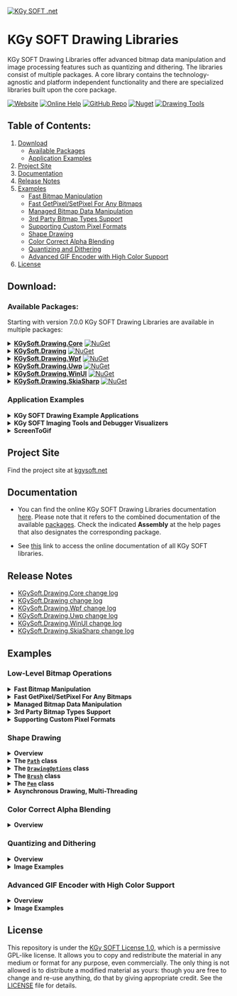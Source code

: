 [![KGy SOFT .net](https://user-images.githubusercontent.com/27336165/124292367-c93f3d00-db55-11eb-8003-6d943ee7d7fa.png)](https://kgysoft.net)

# KGy SOFT Drawing Libraries

KGy SOFT Drawing Libraries offer advanced bitmap data manipulation and image processing features such as quantizing and dithering. The libraries consist of multiple packages. A core library contains the technology-agnostic and platform independent functionality and there are specialized libraries built upon the core package.

[![Website](https://img.shields.io/website/https/kgysoft.net/corelibraries.svg)](https://kgysoft.net/drawing)
[![Online Help](https://img.shields.io/website/https/docs.kgysoft.net/drawing.svg?label=online%20help&up_message=available)](https://docs.kgysoft.net/drawing)
[![GitHub Repo](https://img.shields.io/github/repo-size/koszeggy/KGySoft.Drawing.svg?label=github)](https://github.com/koszeggy/KGySoft.Drawing)
[![Nuget](https://img.shields.io/nuget/vpre/KGySoft.Drawing.Core.svg)](https://www.nuget.org/packages/KGySoft.Drawing.Core)
[![Drawing Tools](https://img.shields.io/github/repo-size/koszeggy/KGySoft.Drawing.Tools.svg?label=Drawing%20Tools)](https://github.com/koszeggy/KGySoft.Drawing.Tools)

## Table of Contents:
1. [Download](#download)
   - [Available Packages](#available-packages)
   - [Application Examples](#application-examples)
2. [Project Site](#project-site)
3. [Documentation](#documentation)
4. [Release Notes](#release-notes)
5. [Examples](#examples)
   - [Fast Bitmap Manipulation](#fast-bitmap-manipulation)
   - [Fast GetPixel/SetPixel For Any Bitmaps](#fast-getpixelsetpixel-for-any-bitmaps)
   - [Managed Bitmap Data Manipulation](#managed-bitmap-data-manipulation)
   - [3rd Party Bitmap Types Support](#3rd-party-bitmap-types-support)
   - [Supporting Custom Pixel Formats](#supporting-custom-pixel-formats)
   - [Shape Drawing](#shape-drawing)
   - [Color Correct Alpha Blending](#color-correct-alpha-blending)
   - [Quantizing and Dithering](#quantizing-and-dithering)
   - [Advanced GIF Encoder with High Color Support](#advanced-gif-encoder-with-high-color-support)
6. [License](#license)

## Download:

### Available Packages:

Starting with version 7.0.0 KGy SOFT Drawing Libraries are available in multiple packages:

<details>
<summary><strong><a href="https://www.nuget.org/packages/KGySoft.Drawing.Core">KGySoft.Drawing.Core</a></strong> <a href="https://www.nuget.org/packages/KGySoft.Drawing.Core"><img alt="NuGet" src="https://img.shields.io/nuget/vpre/KGySoft.Drawing.Core.svg"/></a></summary><p/>

This package contains the platform-independent core functionality that mainly resides in the [KGySoft.Drawing.Imaging](https://docs.kgysoft.net/drawing/html/N_KGySoft_Drawing_Imaging.htm) namespace.

Main highlights:
- Creating [managed bitmap data](http://docs.kgysoft.net/drawing/html/T_KGySoft_Drawing_Imaging_BitmapDataFactory.htm) of any pixel format.
- Creating bitmap data for any preallocated buffer using any pixel format. This allows accessing the pixels of bitmaps of any technology if the bitmap data is exposed as a pointer or array.
- [Shape drawing](https://docs.kgysoft.net/drawing/html/N_KGySoft_Drawing_Shapes.htm) with feature-rich [brushes](https://docs.kgysoft.net/drawing/html/T_KGySoft_Drawing_Shapes_Brush.htm), [pens](https://docs.kgysoft.net/drawing/html/T_KGySoft_Drawing_Shapes_Pen.htm) and other [drawing options](https://docs.kgysoft.net/drawing/html/T_KGySoft_Drawing_Shapes_DrawingOptions.htm).
- Quantizing using [predefined](https://docs.kgysoft.net/drawing/html/T_KGySoft_Drawing_Imaging_PredefinedColorsQuantizer.htm) or [optimized](https://docs.kgysoft.net/drawing/html/T_KGySoft_Drawing_Imaging_OptimizedPaletteQuantizer.htm) colors
- Dithering using [ordered](https://docs.kgysoft.net/drawing/html/T_KGySoft_Drawing_Imaging_OrderedDitherer.htm), [error diffusion](https://docs.kgysoft.net/drawing/html/T_KGySoft_Drawing_Imaging_ErrorDiffusionDitherer.htm), [random noise](https://docs.kgysoft.net/drawing/html/T_KGySoft_Drawing_Imaging_RandomNoiseDitherer.htm) or [interleaved gradient noise](https://docs.kgysoft.net/drawing/html/T_KGySoft_Drawing_Imaging_InterleavedGradientNoiseDitherer.htm) dithering techniques
- Creating [GIF animations](https://docs.kgysoft.net/drawing/html/T_KGySoft_Drawing_Imaging_GifEncoder.htm) even in high color

The package can be downloaded directly from [NuGet](https://www.nuget.org/packages/KGySoft.Drawing.Core) or by using the Package Manager Console:

    PM> Install-Package KGySoft.Drawing.Core
</details>

<details>
<summary><strong><a href="https://www.nuget.org/packages/KGySoft.Drawing">KGySoft.Drawing</a></strong> <a href="https://www.nuget.org/packages/KGySoft.Drawing"><img alt="NuGet" src="https://img.shields.io/nuget/vpre/KGySoft.Drawing.svg"/></a></summary><p/>

This package provides special support for `System.Drawing` types such as `Bitmap`, `Metafile`, `Image`, `Icon`, `Graphics`. In .NET 7 and above this package can be used on Windows only. When targeting earlier versions, Unix/Linux based systems are also supported (if the libgdiplus library is installed).

Main highlights:
- Fast [direct native Bitmap data access](https://docs.kgysoft.net/drawing/html/M_KGySoft_Drawing_BitmapExtensions_GetReadWriteBitmapData.htm) for every PixelFormat
- [Quantizing](https://docs.kgysoft.net/drawing/html/M_KGySoft_Drawing_BitmapExtensions_Quantize.htm) and [dithering](https://docs.kgysoft.net/drawing/html/M_KGySoft_Drawing_BitmapExtensions_Dither.htm)
- Creating [GIF animations](https://docs.kgysoft.net/drawing/html/Overload_KGySoft_Drawing_ImageExtensions_SaveAsAnimatedGif.htm) even in high color
- Several [built-in icons](https://docs.kgysoft.net/drawing/html/T_KGySoft_Drawing_Icons.htm) as well as simple access to Windows associated and stock icons.
- Extracting bitmaps from multi-frame bitmaps and icons.
- Creating combined icons and multi-resolution bitmaps.
- Saving metafiles in EMF/WMF formats.
- Advanced support for saving images as Icon, BMP, JPEG, PNG, GIF and TIFF formats.
- [Converting between various pixel formats](https://docs.kgysoft.net/drawing/html/M_KGySoft_Drawing_ImageExtensions_ConvertPixelFormat.htm) preserving transparency if possible.
- Useful extensions for the [Icon](https://docs.kgysoft.net/drawing/html/T_KGySoft_Drawing_IconExtensions.htm), [Bitmap](https://docs.kgysoft.net/drawing/html/T_KGySoft_Drawing_BitmapExtensions.htm), [Image](https://docs.kgysoft.net/drawing/html/T_KGySoft_Drawing_ImageExtensions.htm), [Metafile](https://docs.kgysoft.net/drawing/html/T_KGySoft_Drawing_MetafileExtensions.htm) and [Graphics](https://docs.kgysoft.net/drawing/html/T_KGySoft_Drawing_GraphicsExtensions.htm) types.

The package can be downloaded directly from [NuGet](https://www.nuget.org/packages/KGySoft.Drawing) or by using the Package Manager Console:

    PM> Install-Package KGySoft.Drawing
</details>

<details>
<summary><strong><a href="https://www.nuget.org/packages/KGySoft.Drawing.Wpf">KGySoft.Drawing.Wpf</a></strong> <a href="https://www.nuget.org/packages/KGySoft.Drawing.Wpf"><img alt="NuGet" src="https://img.shields.io/nuget/vpre/KGySoft.Drawing.Wpf.svg"/></a></summary><p/>

This package helps accessing the bitmap data of the `WriteableBitmap` type in WPF supporting all of its possible pixel formats. It also allows direct read-only access to the bitmap data of any `BitmapSource`.

Main highlights:
- Fast [direct native WriteableBitmap data access](https://docs.kgysoft.net/drawing/html/M_KGySoft_Drawing_Wpf_WriteableBitmapExtensions_GetReadWriteBitmapData.htm) for every PixelFormat
- [Converting between various pixel formats](https://docs.kgysoft.net/drawing/html/M_KGySoft_Drawing_Wpf_BitmapSourceExtensions_ConvertPixelFormat.htm) with optional dithering.
- Useful extensions for the [BitmapSource](https://docs.kgysoft.net/drawing/html/T_KGySoft_Drawing_Wpf_BitmapSourceExtensions.htm), [Color](https://docs.kgysoft.net/drawing/html/T_KGySoft_Drawing_Wpf_ColorExtensions.htm), [PixelFormat](https://docs.kgysoft.net/drawing/html/T_KGySoft_Drawing_Wpf_PixelFormatExtensions.htm) and [WriteableBitmap](https://docs.kgysoft.net/drawing/html/T_KGySoft_Drawing_Wpf_WriteableBitmapExtensions.htm) types.

The package can be downloaded directly from [NuGet](https://www.nuget.org/packages/KGySoft.Drawing.Wpf) or by using the Package Manager Console:

    PM> Install-Package KGySoft.Drawing.Wpf
</details>

<details>
<summary><strong><a href="https://www.nuget.org/packages/KGySoft.Drawing.Uwp">KGySoft.Drawing.Uwp</a></strong> <a href="https://www.nuget.org/packages/KGySoft.Drawing.Uwp"><img alt="NuGet" src="https://img.shields.io/nuget/vpre/KGySoft.Drawing.Uwp.svg"/></a></summary><p/>

This package helps accessing the bitmap data of the `WriteableBitmap` type in UWP (Universal Windows Platform). This library requires targeting at least Windows 10.0.16299.0 (Fall Creators Update, version 1709) so it can reference the .NET Standard 2.0 version of the dependent core libraries.

The package can be downloaded directly from [NuGet](https://www.nuget.org/packages/KGySoft.Drawing.Uwp) or by using the Package Manager Console:

    PM> Install-Package KGySoft.Drawing.Uwp
</details>

<details>
<summary><strong><a href="https://www.nuget.org/packages/KGySoft.Drawing.WinUI">KGySoft.Drawing.WinUI</a></strong> <a href="https://www.nuget.org/packages/KGySoft.Drawing.WinUI"><img alt="NuGet" src="https://img.shields.io/nuget/vpre/KGySoft.Drawing.WinUI.svg"/></a></summary><p/>

This package helps accessing the bitmap data of the `WriteableBitmap` type of the Windows App SDK used in WinUI applications. This library requires targeting at least .NET 6 and Windows 10.0.17763.0 (October 2018 release, version 1809).

The package can be downloaded directly from [NuGet](https://www.nuget.org/packages/KGySoft.Drawing.WinUI) or by using the Package Manager Console:

    PM> Install-Package KGySoft.Drawing.WinUI
</details>

<details>
<summary><strong><a href="https://www.nuget.org/packages/KGySoft.Drawing.SkiaSharp">KGySoft.Drawing.SkiaSharp</a></strong> <a href="https://www.nuget.org/packages/KGySoft.Drawing.SkiaSharp"><img alt="NuGet" src="https://img.shields.io/nuget/vpre/KGySoft.Drawing.SkiaSharp.svg"/></a></summary><p/>

This package provides dedicated support for the `SKBitmap`, `SKPixmap`, `SKImage` and `SKSurface` types of SkiaSharp. All pixel formats are supported (and [unlike](https://github.com/mono/SkiaSharp/issues/2354) SkiaSharp's own `GetPixel`, `IReadableBitmapData.GetPixel` also works correctly for all pixel formats), though for the fastest direct support the color space should be either sRGB or linear. The library also offers direct [pixel format conversion](https://docs.kgysoft.net/drawing/html/M_KGySoft_Drawing_SkiaSharp_SKBitmapExtensions_ConvertPixelFormat.htm) with optional quantizing and dithering.

The package can be downloaded directly from [NuGet](https://www.nuget.org/packages/KGySoft.Drawing.SkiaSharp) or by using the Package Manager Console:

    PM> Install-Package KGySoft.Drawing.SkiaSharp
</details>

### Application Examples

<details>
<summary><strong>KGy SOFT Drawing Example Applications</strong></summary><p/>

See the [Examples](Examples) folder for example applications for using KGy SOFT Drawing Libraries in various environments such as [MAUI](Examples/SkiaSharp.Maui), [UWP](Examples/Uwp), [WinForms](Examples/WinForms), [WinUI](Examples/WinUI), [WPF](Examples/Wpf) and [Xamarin](Examples/Xamarin).

<p align="center">
  <a href="Examples/Maui"><img alt="KGy SOFT Drawing MAUI Example App" src="https://github.com/user-attachments/assets/c989495f-55e2-41f2-b4b3-73a07ac55ff6"/></a>
  <br/><em>KGy SOFT Drawing MAUI Example App running on Android Phone.
  <br/>See the <a href="Examples">Examples</a> folder for all of the example applications.</em>
</p>
</details>

<details>
<summary><strong>KGy SOFT Imaging Tools and Debugger Visualizers</strong></summary><p/>

[KGy SOFT Imaging Tools](https://github.com/koszeggy/KGySoft.Drawing.Tools/#kgy-soft-imaging-tools) is a Windows Forms desktop application in the [KGySoft.Drawing.Tools](https://github.com/koszeggy/KGySoft.Drawing.Tools) repository, which nicely demonstrates a sort of features of Drawing Libraries, such as quantizing and dithering, resizing, adjusting brightness, contrast and gamma, etc. The tool is packed also with some debugger visualizers for several `System.Drawing`, `WPF`, `SkiaSharp` and `KGySoft` types including `Bitmap`, `Metafile`, `Icon`, `Graphics`, `WriteableBitmap`, `SKBitmap` and more.

<p align="center">
  <a href="https://github.com/koszeggy/KGySoft.Drawing.Tools"><img alt="KGy SOFT Imaging Tools" src="https://user-images.githubusercontent.com/27336165/124250655-5e760d80-db25-11eb-824f-195e5e1dbcbe.png"/></a>
  <br/><em>KGy SOFT Imaging Tools</em>
</p>
</details>

<details>
<summary><strong>ScreenToGif</strong></summary><p/>

[ScreenToGif](https://github.com/NickeManarin/ScreenToGif) is a WPF desktop application by Nicke Manarin that can be used to create and save animations. Among others, it can use KGy SOFT Drawing Libraries to save GIF animations using various quantizers and ditherers.

<p align="center">
  <img alt="KGy SOFT GIF encoder options in ScreenToGif" src="https://user-images.githubusercontent.com/27336165/173610775-360e10eb-5e18-4aae-ad01-a4a176d6efc6.png"/>
  <br/><em>KGy SOFT GIF encoder options in ScreenToGif</em>
</p>
</details>

## Project Site

Find the project site at [kgysoft.net](https://kgysoft.net/drawing/)

## Documentation

* You can find the online KGy SOFT Drawing Libraries documentation [here](https://docs.kgysoft.net/drawing). Please note that it refers to the combined documentation of the available [packages](#available-packages). Check the indicated **Assembly** at the help pages that also designates the corresponding package.

* See [this](https://docs.kgysoft.net) link to access the online documentation of all KGy SOFT libraries.

## Release Notes

* [KGySoft.Drawing.Core change log](https://github.com/koszeggy/KGySoft.Drawing/blob/master/KGySoft.Drawing.Core/changelog.txt)
* [KGySoft.Drawing change log](https://github.com/koszeggy/KGySoft.Drawing/blob/master/Specific/GdiPlus/KGySoft.Drawing/changelog.txt)
* [KGySoft.Drawing.Wpf change log](https://github.com/koszeggy/KGySoft.Drawing/blob/master/Specific/Wpf/KGySoft.Drawing.Wpf/changelog.txt)
* [KGySoft.Drawing.Uwp change log](https://github.com/koszeggy/KGySoft.Drawing/blob/master/Specific/Uwp/KGySoft.Drawing.Uwp/changelog.txt)
* [KGySoft.Drawing.WinUI change log](https://github.com/koszeggy/KGySoft.Drawing/blob/master/Specific/WinUI/KGySoft.Drawing.WinUI/changelog.txt)
* [KGySoft.Drawing.SkiaSharp change log](https://github.com/koszeggy/KGySoft.Drawing/blob/master/Specific/SkiaSharp/KGySoft.Drawing.SkiaSharp/changelog.txt)

## Examples

### Low-Level Bitmap Operations

<details>
<summary><strong>Fast Bitmap Manipulation</strong><a id="fast-bitmap-manipulation"/></summary><p/>

> ℹ️ **Note**<p/>
> This example requires the [KGySoft.Drawing](https://www.nuget.org/packages/KGySoft.Drawing) package for the GDI+ `Bitmap` type but works similarly also for other bitmap types (e.g. `WriteableBitmap` of WPF/UWP/WinUI) you can create an [`IBitmapData`](https://docs.kgysoft.net/drawing/html/T_KGySoft_Drawing_Imaging_IBitmapData.htm) instance for.)

As it is well known, `Bitmap.SetPixel`/`GetPixel` methods are very slow, and `Bitmap.SetPixel` does not even support every pixel format. A typical solution can be to obtain a `BitmapData` by the `LockBits` method, which has further drawbacks: you need to use unsafe code and pointers, and the way you need to access the bitmap data depends on the actual `PixelFormat` of the bitmap.

KGy SOFT Drawing Libraries offer a very fast and convenient way to overcome these issues. A managed accessor can be obtained by the [`GetReadableBitmapData`](https://docs.kgysoft.net/drawing/html/M_KGySoft_Drawing_BitmapExtensions_GetReadableBitmapData.htm), [`GetWritableBitmapData`](https://docs.kgysoft.net/drawing/html/M_KGySoft_Drawing_BitmapExtensions_GetWritableBitmapData.htm) and [`GetReadWriteBitmapData`](https://docs.kgysoft.net/drawing/html/M_KGySoft_Drawing_BitmapExtensions_GetReadWriteBitmapData.htm) methods:

```cs
var targetFormat = PixelFormat.Format8bppIndexed; // feel free to try other formats as well
using (Bitmap bmpSrc = Icons.Shield.ExtractBitmap(new Size(256, 256)))
using (Bitmap bmpDst = new Bitmap(256, 256, targetFormat))
{
    using (IReadableBitmapData dataSrc = bmpSrc.GetReadableBitmapData())
    using (IWritableBitmapData dataDst = bmpDst.GetWritableBitmapData())
    {
        IReadableBitmapDataRow rowSrc = dataSrc.FirstRow;
        IWritableBitmapDataRow rowDst = dataDst.FirstRow;
        do
        {
            for (int x = 0; x < dataSrc.Width; x++)
                rowDst[x] = rowSrc[x]; // works also between different pixel formats

        } while (rowSrc.MoveNextRow() && rowDst.MoveNextRow());
    }

    bmpSrc.SaveAsPng(@"c:\temp\bmpSrc.png");
    bmpDst.SaveAsPng(@"c:\temp\bmpDst.png"); // or saveAsGif/SaveAsTiff to preserve the indexed format
}
```

> 💡 **Tip**<p/>
> See more examples with images at the [`GetReadWriteBitmapData`](https://docs.kgysoft.net/drawing/html/M_KGySoft_Drawing_BitmapExtensions_GetReadWriteBitmapData.htm) extension method.

If you know the actual pixel format you can also access the raw data in a managed way. See the [`IReadableBitmapDataRow.ReadRaw`](https://docs.kgysoft.net/drawing/html/M_KGySoft_Drawing_Imaging_IReadableBitmapDataRow_ReadRaw__1.htm) and [`IWritableBitmapDataRow.WriteRaw`](https://docs.kgysoft.net/drawing/html/M_KGySoft_Drawing_Imaging_IWritableBitmapDataRow_WriteRaw__1.htm) methods for details and examples.
</details>

<details>
<summary><strong>Fast GetPixel/SetPixel For Any Bitmaps</strong><a id="fast-getpixelsetpixel-for-any-bitmaps"/></summary><p/>

The previous example showed how to obtain an [`IReadWriteBitmapData`](https://docs.kgysoft.net/drawing/html/T_KGySoft_Drawing_Imaging_IReadWriteBitmapData.htm) for a GDI+ `Bitmap`. But by using the various specific [available packages](#available-packages) the corresponding `GetReadWriteBitmapData` method will be available also for other bitmap types such as `SKBitmap` of [SkiaSharp](https://docs.kgysoft.net/drawing/html/M_KGySoft_Drawing_SkiaSharp_SKBitmapExtensions_GetReadWriteBitmapData.htm), or the `WriteableBitmap` type of [WPF](https://docs.kgysoft.net/drawing/html/M_KGySoft_Drawing_Wpf_WriteableBitmapExtensions_GetReadWriteBitmapData.htm), UWP or [WinUI](https://docs.kgysoft.net/drawing/html/M_KGySoft_Drawing_WinUI_WriteableBitmapExtensions_GetReadWriteBitmapData.htm) platforms offering fast [`GetPixel`](https://docs.kgysoft.net/drawing/html/M_KGySoft_Drawing_Imaging_IReadableBitmapData_GetPixel.htm) and [`SetPixel`](https://docs.kgysoft.net/drawing/html/M_KGySoft_Drawing_Imaging_IWritableBitmapData_SetPixel.htm) methods that are normally not available for a `WiteableBitmap` at all.
</details>

<details>
<summary><strong>Managed Bitmap Data Manipulation</strong><a id="managed-bitmap-data-manipulation"/></summary><p/>

> ℹ️ **Note**<p/>
> These examples require the [KGySoft.Drawing.Core](https://www.nuget.org/packages/KGySoft.Drawing.Core) package.

Not only for the well-known `Bitmap`, `WriteableBitmap` or `SKBitmap` types can you obtain a managed accessor (as described above) but you can also create a completely managed bitmap data instance by the [`BitmapDataFactory`](https://docs.kgysoft.net/drawing/html/T_KGySoft_Drawing_Imaging_BitmapDataFactory.htm) class. See the [`BitmapDataExtensions`](https://docs.kgysoft.net/drawing/html/T_KGySoft_Drawing_Imaging_BitmapDataExtensions.htm) for the available operations on a bitmap data:

```cs
// Creating a completely managed, platform independent bitmap data.
// This overload allocates an internal managed storage.
using var managedBitmapData = BitmapDataFactory.CreateBitmapData(
    new Size(256, 128), KnownPixelFormat.Format32bppArgb);
```

#### Self-allocating vs. Preallocated Buffers

The [`BitmapDataFactory`](https://docs.kgysoft.net/drawing/html/T_KGySoft_Drawing_Imaging_BitmapDataFactory.htm) class has many [`CreateBitmapData`](https://docs.kgysoft.net/drawing/html/Overload_KGySoft_Drawing_Imaging_BitmapDataFactory_CreateBitmapData.htm) overloads. The ones whose first parameter is `Size` allocate the underlying buffer by themselves, which is not directly accessible from outside. But you are also able to use predefined arrays of any primitive element type (one or two dimensional ones), and also [`ArraySection<T>`](https://docs.kgysoft.net/corelibraries/html/T_KGySoft_Collections_ArraySection_1.htm) or [`Array2D<T>`](https://docs.kgysoft.net/corelibraries/html/T_KGySoft_Collections_Array2D_1.htm) buffers to create a managed bitmap data for:

```cs
// interpreting a byte array as 8 bpp grayscale pixels
public static IReadWriteBitmapData GetBitmapData(byte[] pixelBuffer, int width, int height)
{
     // As the result is interpreted as a grayscale image, writing operations
     // such as SetPixel will automatically adjust the colors to a grayscale value
     return BitmapDataFactory.CreateBitmapData(pixelBuffer, new Size(width, height),
         stride: width, // Row size in bytes. For 8 bpp pixels it can be the same as width.
         pixelFormat: KnownPixelFormat.Format8bppIndexed, // Indexed: pixels are palette entries
         palette: Palette.Grayscale256()); // Using a palette of 256 grayscale entries
}
```
</details>

<details>
<summary><strong>3rd Party Bitmap Types Support</strong><a id="3rd-party-bitmap-types-support"/></summary><p/>

> ℹ️ **Note**<p/>
> This example requires the [KGySoft.Drawing.Core](https://www.nuget.org/packages/KGySoft.Drawing.Core) package and WPF. Actually you can simply use the [KGySoft.Drawing.Wpf](https://www.nuget.org/packages/KGySoft.Drawing.Wpf) package for WPF, so this example is just for demonstration purposes.

The [`BitmapDataFactory`](https://docs.kgysoft.net/drawing/html/T_KGySoft_Drawing_Imaging_BitmapDataFactory.htm) class has also [`CreateBitmapData`](https://docs.kgysoft.net/drawing/html/Overload_KGySoft_Drawing_Imaging_BitmapDataFactory_CreateBitmapData.htm) overloads to support unmanaged memory. This makes possible to support any bitmap representation that exposes its buffer by a pointer.

For example, this is how you can create a managed accessor for a `WriteableBitmap` instance commonly used in WPF/WinRT/UWP and other XAML-based environments, which expose such a pointer or stream:

> 💡 **Tip**<p/>
> In fact, if you use the `WriteableBitmap` of WPF/UWP/WinUI platforms, then you can simply use the [`GetReadWriteBitmapData`](https://docs.kgysoft.net/drawing/html/M_KGySoft_Drawing_Wpf_WriteableBitmapExtensions_GetReadWriteBitmapData.htm) extensions from their corresponding [package](#available-packages). But this is how you can turn a bitmap of any environment into a managed bitmap data that does not have direct support yet.

```cs
// Though naming is different, PixelFormats.Pbgra32 is the same as KnownPixelFormat.Format32bppPArgb.
var bitmap = new WriteableBitmap(width, height, dpiX, dpiY, PixelFormats.Pbgra32, null);

// creating the managed bitmap data for WriteableBitmap:
using (var bitmapData = BitmapDataFactory.CreateBitmapData(
    bitmap.BackBuffer,
    new Size(bitmap.PixelWidth, bitmap.PixelHeight),
    bitmap.BackBufferStride,
    KnownPixelFormat.Format32bppPArgb)
{
    // Do whatever with bitmapData
}

// Actualizing changes. But see also the next example to see how to do these along with disposing.
bitmap.AddDirtyRect(new Int32Rect(0, 0, bitmap.PixelWidth, bitmap.PixelHeight));
bitmap.Unlock();
```
</details>

<details>
<summary><strong>Supporting Custom Pixel Formats</strong><a id="supporting-custom-pixel-formats"/></summary><p/>

> ℹ️ **Note**<p/>
> This example requires the [KGySoft.Drawing.Core](https://www.nuget.org/packages/KGySoft.Drawing.Core) package and WPF. Actually you can simply use the [KGySoft.Drawing.Wpf](https://www.nuget.org/packages/KGySoft.Drawing.Wpf) package for WPF, so this example is just for demonstration purposes.

The previous example demonstrated how we can create a managed accessor for a `WriteableBitmap`. But it worked only because we used a pixel format that happens to have a built-in support also in KGy SOFT Drawing Libraries. In fact, the libraries provide support for any custom pixel format. The [`CreateBitmapData`](https://docs.kgysoft.net/drawing/html/Overload_KGySoft_Drawing_Imaging_BitmapDataFactory_CreateBitmapData.htm) methods have several overloads that allow you to specify a custom pixel format along with a couple of delegates to be called when pixels are read or written:

```cs
// Though Gray8 format also has built-in support in KGySoft.Drawing.Core
// (see KnownPixelFormat.Format8bppGrayScale) here we pretend as if it was not supported natively.
// So this is our bitmap with the custom pixel format:
var bitmap = new WriteableBitmap(width, height, dpiX, dpiY, PixelFormats.Gray8, null);

// We need to specify a configuration that tells some info about the pixel format
// and how pixels can be got/set from known color formats.
var customConfig = new CustomBitmapDataConfig
{
    PixelFormat = new PixelFormatInfo { BitsPerPixel = 8, Grayscale = true },
    BackBufferIndependentPixelAccess = true,
    BackColor = Color.Silver.ToColor32(), // black if not specified

    // In this example we specify Color32 access but you can use other color types
    // if they fit better for the format (e.g. Color64, ColorF or their premultiplied counterparts).
    // Note that the setter blends possible alpha colors with the back color.
    RowGetColor32 = (row, x) => Color32.FromGray(row.UnsafeGetRefAs<byte>(x)),
    RowSetColor32 = (row, x, c) => row.UnsafeGetRefAs<byte>(x) =
        c.Blend(row.BitmapData.BackColor, row.BitmapData.WorkingColorSpace).GetBrightness(),

    // Now we specify also a dispose callback to be executed when the returned instance is disposed:
    DisposeCallback = () =>
    {
        bitmap.AddDirtyRect(new Int32Rect(0, 0, bitmap.PixelWidth, bitmap.PixelHeight));
        bitmap.Unlock();
    }
};

// Returning an IReadWriteBitmapData instance that wraps our native bitmap with the custom format:
return BitmapDataFactory.CreateBitmapData(
    bitmap.BackBuffer, new Size(bitmap.PixelWidth, bitmap.PixelHeight), bitmap.BackBufferStride,
    customConfig); 
```

> 💡 **Tip**<p/>
> See also the [Xamarin](Examples/Xamarin) and [MAUI](Examples/Maui) examples that demonstrate [how](https://github.com/koszeggy/KGySoft.Drawing/blob/8ac1a38317660a954ac6cf416c55d1fc3108c2fc/Examples/Maui/Extensions/SKBitmapExtensions.cs#L85) to create a bitmap data for SkiaSharp's `SKBitmap` type as if there was no dedicated package for SkiaSharp.

Note that there are different overloads for indexed formats where you have to specify how to read/write a palette index. Please also note that these delegates work with 32-bit color structures (just like usual `GetPixel`/`SetPixel`) so wider formats will be quantized into the ARGB8888 color space (or BGRA8888, using the alternative terminology) when getting/setting pixels but this is how regular formats work, too. Anyway, you can always access the actual underlying data of whatever format by the aforementioned [`IReadableBitmapDataRow.ReadRaw`](https://docs.kgysoft.net/drawing/html/M_KGySoft_Drawing_Imaging_IReadableBitmapDataRow_ReadRaw__1.htm) and [`IWritableBitmapDataRow.WriteRaw`](https://docs.kgysoft.net/drawing/html/M_KGySoft_Drawing_Imaging_IWritableBitmapDataRow_WriteRaw__1.htm) methods.
</details>

### Shape Drawing

<details>
<summary><strong>Overview</strong></summary><p/>

KGy SOFT Drawing Libraries offer several extension methods for drawing shapes on bitmaps. It does not matter if you are using a managed bitmap data, a GDI+ `Bitmap`, `WriteableBitmap`, `SKBitmap` or any other bitmap type, the result will be the same for the same pixel formats. Even indexed formats are supported, which usually isn't the case for the native built-in drawing methods of the bitmap types. You can use several brushes and pens to draw or fill shapes with different colors and patterns, and you can use the [`DrawingOptions`](https://docs.kgysoft.net/drawing/html/T_KGySoft_Drawing_Shapes_DrawingOptions.htm) to specify several parameters, such as the quality of the rendering, or even quantizing and dithering.

There are specific methods for drawing rectangles, ellipses, lines, polygons, Bézier-curves, arcs, pies and rounded rectangles, and you can specify paths for more complex compound shapes. The drawing methods are available as extension methods for the [`IReadWriteBitmapData`](https://docs.kgysoft.net/drawing/html/T_KGySoft_Drawing_Imaging_IReadWriteBitmapData.htm) interface (both in sync and async flavors), so you can use them with any bitmap type mentioned above.

The following example demonstrates the possible shape drawing approaches with ellipse drawing:

```cs
// Using a managed bitmap here, but you can also use the GetReadWriteBitmapData
// extension method of the specific libraries.
using var bitmap = BitmapDataFactory.CreateBitmapData(64, 64, KnownPixelFormat.Format32bppArgb);

// Drawing a filled ellipse with an implicit solid brush:
bitmap.FillEllipse(Color.Red, new Rectangle(8, 8, 48, 48));

// Drawing a filled ellipse with an explicit brush:
bitmap.FillEllipse(Brush.CreateSolid(Color.Yellow), new Rectangle(20, 20, 24, 24));

// Drawing an outlined ellipse with an implicit solid 1 pixel wide pen:
bitmap.DrawEllipse(Color.Green, new Rectangle(16, 16, 32, 32));

// Drawing an outlined ellipse with an explicit pen:
bitmap.DrawEllipse(new Pen(Color.Blue, 2f), new Rectangle(24, 24, 16, 16));

// Similar as above, but asynchronously:
await bitmap.FillEllipseAsync(Color.Red, new Rectangle(8, 8, 48, 48));
```
</details>

<details>
<summary><strong>The <code><a href="https://docs.kgysoft.net/drawing/html/T_KGySoft_Drawing_Shapes_Path.htm">Path</a></code> class</strong></summary><p/>

For more complex shapes you can use the [`Path`](https://docs.kgysoft.net/drawing/html/T_KGySoft_Drawing_Shapes_Path.htm) class to define a sequence of lines, curves, and other shapes. As it allows caching the path region, you may want to use it also for simple shapes if you plan to draw them multiple times.

The following example demonstrates how to use the [`Path`](https://docs.kgysoft.net/drawing/html/T_KGySoft_Drawing_Shapes_Path.htm) class:

```cs
// It supports flow syntax, so you could even inline it into a Draw/FillPath call:
var path = new Path(false)
    .TransformTranslation(1, 1)
    .AddPolygon(new(50, 0), new(79, 90), new(2, 35), new(97, 35), new(21, 90))
    .AddEllipse(0, 0, 100, 100)
    .AddRoundedRectangle(0, 0, 100, 100, cornerRadius: 10);

// Calculating required the size of the bitmap, adding symmetric padding:
var bounds = path.Bounds;
var size = bounds.Size + new Size(bounds.Location) * 2;

// Or: GetReadWriteBitmapData for a GDI+ bitmap, WPF WriteableBitmap, SKBitmap, etc.
using var bitmapData = BitmapDataFactory.CreateBitmapData(size);
bitmapData.Clear(Color.Cyan);

// Using implicit 1 pixel width solid pen and default drawing options:
bitmapData.DrawPath(Color.Blue, path);
```
</details>

<details>
<summary><strong>The <code><a href="https://docs.kgysoft.net/drawing/html/T_KGySoft_Drawing_Shapes_DrawingOptions.htm">DrawingOptions</a></code> class</strong></summary><p/>

The examples above didn't specify any drawing options, so the default values were used. The [`DrawingOptions`](https://docs.kgysoft.net/drawing/html/T_KGySoft_Drawing_Shapes_DrawingOptions.htm) class allows you to specify several parameters for the drawing methods, such as anti-aliasing, alpha blending, fill mode, special handling for drawing thin lines, pixel offset for scanning and paths, and even quantizing and dithering.

The following table demonstrates a few examples of the different drawing options:

| Description | Image Example |
| -- | -- |
| <code>[FillMode](https://docs.kgysoft.net/drawing/html/P_KGySoft_Drawing_Shapes_DrawingOptions_FillMode.htm) = [ShapeFillMode.Alternate](https://docs.kgysoft.net/drawing/html/T_KGySoft_Drawing_Shapes_ShapeFillMode.htm)</code> (default): When scanning the region of a polygon to be filled, a point is considered to be the part of the polygon if the scanline crosses odd number of lines before reaching the point to be drawn, and is considered not to be the part of the polygon if the scanline crosses even number of lines. This strategy is faster than the [`NonZero`](https://docs.kgysoft.net/drawing/html/T_KGySoft_Drawing_Shapes_ShapeFillMode.htm) mode, though it may produce "holes" when a polygon has self-crossing lines. | ![Fill mode alternate](Help/Images/DrawingOptionsFillModeAlternate.png)|
| <code>[FillMode](https://docs.kgysoft.net/drawing/html/P_KGySoft_Drawing_Shapes_DrawingOptions_FillMode.htm) = [ShapeFillMode.NonZero](https://docs.kgysoft.net/drawing/html/T_KGySoft_Drawing_Shapes_ShapeFillMode.htm)</code>: It considers the direction of the path segments at each intersection, adding/subtracting one at every clockwise/counterclockwise intersection. The point is considered to be the part of the polygon if the sum is not zero. | ![Fill mode non-zero](Help/Images/DrawingOptionsFillModeNonZero.png)|
| <code>[AntiAliasing](https://docs.kgysoft.net/drawing/html/P_KGySoft_Drawing_Shapes_DrawingOptions_AntiAliasing.htm) = false</code>, <code>[FastThinLines](https://docs.kgysoft.net/drawing/html/P_KGySoft_Drawing_Shapes_DrawingOptions_FastThinLines.htm) = true</code> (default): When anti-aliasing is disabled, 1 pixel width paths are drawn in a special way, optimized for performance and accuracy. | ![Ellipse with fast thin lines enabled](Help/Images/DrawingOptionsFastThinLinesEnabled.png)|
| <code>[AntiAliasing](https://docs.kgysoft.net/drawing/html/P_KGySoft_Drawing_Shapes_DrawingOptions_AntiAliasing.htm) = false</code>, <code>[FastThinLines](https://docs.kgysoft.net/drawing/html/P_KGySoft_Drawing_Shapes_DrawingOptions_FastThinLines.htm) = false</code>: With disabled [`FastThinLines`](https://docs.kgysoft.net/drawing/html/P_KGySoft_Drawing_Shapes_DrawingOptions_FastThinLines.htm) the 1 pixel width paths are drawn with the same algorithm as wider ones, which may cause a bit jagged appearance. | ![Ellipse with fast thin lines disabled](Help/Images/DrawingOptionsFastThinLinesDisabled.png)|
| <code>[AntiAliasing](https://docs.kgysoft.net/drawing/html/P_KGySoft_Drawing_Shapes_DrawingOptions_AntiAliasing.htm) = true</code>: When anti-aliasing is enabled, the edges of the shapes are smoothed by blending the colors of the shape and the background. | ![Ellipse with anti-aliasing enabled](Help/Images/DrawingOptionsAntiAliasingEnabled.png)|
| <code>[AlphaBlending](https://docs.kgysoft.net/drawing/html/P_KGySoft_Drawing_Shapes_DrawingOptions_AlphaBlending.htm) = true</code> (default): Possible alpha pixels are blended with the background. The used color space depends on the [`WorkingColorSpace`](https://docs.kgysoft.net/drawing/html/P_KGySoft_Drawing_Imaging_IBitmapData_WorkingColorSpace.htm) of the target bitmap data. In this example the shape is drawn with solid brush, using blue color with 50% transparency, and the bitmap has linear working color space. | ![Alpha blending enabled](Help/Images/DrawingOptionsAlphaBlendingEnabledNoAA.png)|
| <code>[AlphaBlending](https://docs.kgysoft.net/drawing/html/P_KGySoft_Drawing_Shapes_DrawingOptions_AlphaBlending.htm) = false</code>: Turns off alpha blending. Unless drawing on a transparent background, it's not recommended to combine disabled alpha blending with anti-aliasing, because unexpected alpha pixels may appear at the edges of the shapes. In the example image the brush uses transparent color, which 'cuts' a transparent 'hole' in the image. | ![Alpha blending disabled](Help/Images/DrawingOptionsAlphaBlendingDisabledTr.png)|
| <code>[ScanPathPixelOffset](https://docs.kgysoft.net/drawing/html/P_KGySoft_Drawing_Shapes_DrawingOptions_ScanPathPixelOffset.htm) = [PixelOffset.None](https://docs.kgysoft.net/drawing/html/T_KGySoft_Drawing_Shapes_PixelOffset.htm)</code>, <code>[AntiAliasing](https://docs.kgysoft.net/drawing/html/P_KGySoft_Drawing_Shapes_DrawingOptions_AntiAliasing.htm) = false</code>: When filling shapes, the scanning of edges occurs at the top of the pixels. The shape in the example has integer coordinates, the top edge is descending, whereas the bottom is ascending 1 pixel from the left to the right. The example is enlarged to show the effect. | ![Almost rectangular shape with ScanPixelOffset = PixelOffset.None](Help/Images/DrawingOptionsScanPixelOffsetNone.png)|
| <code>[ScanPathPixelOffset](https://docs.kgysoft.net/drawing/html/P_KGySoft_Drawing_Shapes_DrawingOptions_ScanPathPixelOffset.htm) = [PixelOffset.Half](https://docs.kgysoft.net/drawing/html/T_KGySoft_Drawing_Shapes_PixelOffset.htm)</code>, <code>[AntiAliasing](https://docs.kgysoft.net/drawing/html/P_KGySoft_Drawing_Shapes_DrawingOptions_AntiAliasing.htm) = false</code> (default): The scanning of edges occurs at the center of the pixels. The shape is the same as above. The example is enlarged to show the effect. | ![Almost rectangular shape with ScanPixelOffset = PixelOffset.Half](Help/Images/DrawingOptionsScanPixelOffsetHalf.png)|
| <code>[ScanPathPixelOffset](https://docs.kgysoft.net/drawing/html/P_KGySoft_Drawing_Shapes_DrawingOptions_ScanPathPixelOffset.htm) = [PixelOffset.None](https://docs.kgysoft.net/drawing/html/T_KGySoft_Drawing_Shapes_PixelOffset.htm)</code>, <code>[AntiAliasing](https://docs.kgysoft.net/drawing/html/P_KGySoft_Drawing_Shapes_DrawingOptions_AntiAliasing.htm) = true</code>: When filling shapes, the scanning of edges occurs at the top of the subpixels. When anti-aliasing is enabled, `ScanPixelOffset` makes a much less noticeable difference, though the gradients of the top and bottom lines are a bit different. The example is enlarged to show the effect. | ![Almost rectangular shape with ScanPixelOffset = PixelOffset.None, AntiAliasing = true](Help/Images/DrawingOptionsScanPixelOffsetNoneAA.png)|
| <code>[ScanPathPixelOffset](https://docs.kgysoft.net/drawing/html/P_KGySoft_Drawing_Shapes_DrawingOptions_ScanPathPixelOffset.htm) = [PixelOffset.Half](https://docs.kgysoft.net/drawing/html/T_KGySoft_Drawing_Shapes_PixelOffset.htm)</code>, <code>[AntiAliasing](https://docs.kgysoft.net/drawing/html/P_KGySoft_Drawing_Shapes_DrawingOptions_AntiAliasing.htm) = true</code>: The scanning of edges occurs at the center of the subpixels. The result is almost the same as above, though the gradients of the top and bottom lines are more symmetric. The example is enlarged to show the effect. | ![Almost rectangular shape with ScanPixelOffset = PixelOffset.Half, AntiAliasing = true](Help/Images/DrawingOptionsScanPixelOffsetHalfAA.png)|
| <code>[DrawPathPixelOffset](https://docs.kgysoft.net/drawing/html/P_KGySoft_Drawing_Shapes_DrawingOptions_DrawPathPixelOffset.htm) = [PixelOffset.None](https://docs.kgysoft.net/drawing/html/T_KGySoft_Drawing_Shapes_PixelOffset.htm)</code> (default): When drawing paths, the point coordinates are not adjusted before applying the pen width. When `AntiAliasing` is `true`, for polygons with every point at integer coordinates, this causes blurry horizontal and vertical lines for odd pen widths and sharp ones for even pen widths. The left rectangle was drawn with a 1 pixel wide pen, and the right one with a 2 pixel wide pen. | ![Rectangles with DrawPathPixelOffset = PixelOffset.None](Help/Images/DrawingOptionsDrawPathPixelOffsetNone.png)|
| <code>[DrawPathPixelOffset](https://docs.kgysoft.net/drawing/html/P_KGySoft_Drawing_Shapes_DrawingOptions_DrawPathPixelOffset.htm) = [PixelOffset.Half](https://docs.kgysoft.net/drawing/html/T_KGySoft_Drawing_Shapes_PixelOffset.htm)</code>: The point coordinates are shifted by a half pixel right and down before applying the pen width. When [`AntiAliasing`](https://docs.kgysoft.net/drawing/html/P_KGySoft_Drawing_Shapes_DrawingOptions_AntiAliasing.htm) is `true`, for polygons with every point at integer coordinates, this causes sharp horizontal and vertical lines for odd pen widths and blurry ones for even pen widths. The left rectangle was drawn with a 1 pixel wide pen, and the right one with a 2 pixel wide pen. | ![Rectangles with DrawPathPixelOffset = PixelOffset.Half](Help/Images/DrawingOptionsDrawPathPixelOffsetHalf.png)|
| [`Quantizer`](https://docs.kgysoft.net/drawing/html/P_KGySoft_Drawing_Shapes_DrawingOptions_Quantizer.htm) and [`Ditherer`](https://docs.kgysoft.net/drawing/html/P_KGySoft_Drawing_Shapes_DrawingOptions_Ditherer.htm): Specifying a quantizer allows drawing shapes with limited number of colors, whereas a ditherer can preserve the tone of the original colors. When drawing into a bitmap with indexed pixel format, quantizing is automatically applied to the colors of the palette. This example is a 1 bit-per-pixel bitmap, the background was cleared with cyan, and the polygon was filled with blue color, and both operation used a [interleaved gradient noise dithering](https://docs.kgysoft.net/drawing/html/T_KGySoft_Drawing_Imaging_InterleavedGradientNoiseDitherer.htm). | ![Shape drawn with quantizing and Interleaved Gradient Noise dithering](Help/Images/DrawingOptionsDitheringIGN.png)|
| [`Transformation`](https://docs.kgysoft.net/drawing/html/P_KGySoft_Drawing_Shapes_DrawingOptions_Transformation.htm): It allows specifying a transformation matrix for the drawing operation. The example demonstrates a simple rotation by 45 degrees from the center. Please note that if a [`Path`](https://docs.kgysoft.net/drawing/html/T_KGySoft_Drawing_Shapes_Path.htm) is drawn multiple times with the same transformation, it's generally recommended to apply the transformation to the [`Path`](https://docs.kgysoft.net/drawing/html/T_KGySoft_Drawing_Shapes_Path.htm) directly rather than to the [`DrawingOptions`](https://docs.kgysoft.net/drawing/html/T_KGySoft_Drawing_Shapes_DrawingOptions.htm), because the latter prevents the [`Path`](https://docs.kgysoft.net/drawing/html/T_KGySoft_Drawing_Shapes_Path.htm) region from being cached. | ![Ellipse drawn with a 45 degree rotation](Help/Images/DrawingOptionsTransformation.png)|
</details>

<details>
<summary><strong>The <code><a href="https://docs.kgysoft.net/drawing/html/T_KGySoft_Drawing_Shapes_Brush.htm">Brush</a></code> class</strong></summary><p/>

The abstract [`Brush`](https://docs.kgysoft.net/drawing/html/T_KGySoft_Drawing_Shapes_Brush.htm) class has several `Create...` factory methods to create different types of brushes. The following table demonstrates a few examples:

| Description | Image Example |
|--|--|
| [`Brush.CreateSolid`](https://docs.kgysoft.net/drawing/html/Overload_KGySoft_Drawing_Shapes_Brush_CreateSolid.htm): Creates a solid brush with a single color. [`Color32`](https://docs.kgysoft.net/drawing/html/T_KGySoft_Drawing_Imaging_Color32.htm), [`Color64`](https://docs.kgysoft.net/drawing/html/T_KGySoft_Drawing_Imaging_Color64.htm) and [`ColorF`](https://docs.kgysoft.net/drawing/html/T_KGySoft_Drawing_Imaging_ColorF.htm) overloads are available, and you can also use the named `Color` members to cast them to [`Color32`](https://docs.kgysoft.net/drawing/html/T_KGySoft_Drawing_Imaging_Color32.htm) implicitly. For example, `Brush.CreateSolid(Color32.FromArgb(128, Color.Blue))` creates a blue solid brush with 50% transparency that can produce a similar result to the one in the image. | ![Solid brush with alpha](Help/Images/DrawingOptionsAlphaBlendingEnabledNoAA.png)|
| [`Brush.CreateLinearGradient`](https://docs.kgysoft.net/drawing/html/Overload_KGySoft_Drawing_Shapes_Brush_CreateLinearGradient.htm): Creates a linear gradient brush. There are two groups of overloads: one for specifying a pair of start/end points optionally with a [`GradientWrapMode`](https://docs.kgysoft.net/drawing/html/T_KGySoft_Drawing_Shapes_GradientWrapMode.htm), and another one with an angle, which automatically stretches the gradient for the paths to fill.<br/><br/>The top image uses specific start/end points without repeating the gradient, whereas the bottom one just specified a zero angle to create a horizontal gradient. Note that in the bottom image the start/end points are automatically adjusted to the bounds of the shape in each fill sessions. Both examples filled a single elliptic path with three different translations. | ![Linear gradient brush with start/end points](Help/Images/BrushLinearGradientWrapModeStop.png)<br/>![Linear gradient brush with an angle](Help/Images/BrushLinearGradientAngle.png)|
| [`Brush.CreateTexture`](https://docs.kgysoft.net/drawing/html/Overload_KGySoft_Drawing_Shapes_Brush_CreateTexture.htm): Creates a texture brush. A [`TextureMapMode`](https://docs.kgysoft.net/drawing/html/T_KGySoft_Drawing_Shapes_TextureMapMode.htm) can be specified, which allows tiling, stretching, centering and a few other modes.<br/><br/>The top image uses a texture with a map mode of tiling with mirroring on both axes, whereas the bottom one centers the same texture and uses no alpha blending, so where there is no texture pixel to set, the path region cuts a transparent hole in the image. Both examples filled a single elliptic path with three different translations. | ![Texture brush with TileFlipXY map mode](Help/Images/BrushTextureTileFlipXY.png)<br/>![Texture brush with Center map mode](Help/Images/BrushTextureCenter.png)|
</details>

<details>
<summary><strong>The <code><a href="https://docs.kgysoft.net/drawing/html/T_KGySoft_Drawing_Shapes_Pen.htm">Pen</a></code> class</strong></summary><p/>

The [`Pen`](https://docs.kgysoft.net/drawing/html/T_KGySoft_Drawing_Shapes_Pen.htm) class can be instantiated with a brush or a single color, and a width. Some other parameters, such as the start/end cap, the line join and the miter limit can be configured as well. The following table highlights a few properties:

| Description | Image Example |
|--|--|
| [`LineJoin`](https://docs.kgysoft.net/drawing/html/P_KGySoft_Drawing_Shapes_Pen_LineJoin.htm): Specifies how to join the consecutive line segments. Can be [`Miter`](https://docs.kgysoft.net/drawing/html/T_KGySoft_Drawing_Shapes_LineJoinStyle.htm), [`Bevel`](https://docs.kgysoft.net/drawing/html/T_KGySoft_Drawing_Shapes_LineJoinStyle.htm) or [`Round`](https://docs.kgysoft.net/drawing/html/T_KGySoft_Drawing_Shapes_LineJoinStyle.htm). The example images demonstrate these join types from the top to the bottom. All examples use a 10 pixel wide pen. | ![Line join style Miter](Help/Images/PenLineJoinStyleMiter.png)<br/>![Line join style Bevel](Help/Images/PenLineJoinStyleBevel.png)<br/>![Line join style Round](Help/Images/PenLineJoinStyleRound.png)|
| [`StartCap`](https://docs.kgysoft.net/drawing/html/P_KGySoft_Drawing_Shapes_Pen_StartCap.htm) and [`EndCap`](https://docs.kgysoft.net/drawing/html/P_KGySoft_Drawing_Shapes_Pen_EndCap.htm): Specify the style of the start and end points of an open figure. Can be [`Flat`](https://docs.kgysoft.net/drawing/html/T_KGySoft_Drawing_Shapes_LineCapStyle.htm), [`Square`](https://docs.kgysoft.net/drawing/html/T_KGySoft_Drawing_Shapes_LineCapStyle.htm), [`Round`](https://docs.kgysoft.net/drawing/html/T_KGySoft_Drawing_Shapes_LineCapStyle.htm) or [`Triangle`](https://docs.kgysoft.net/drawing/html/T_KGySoft_Drawing_Shapes_LineCapStyle.htm). The example images demonstrate these cap types from the top to the bottom, using the same cap style at both ends. Please note that the only difference between [`Flat`](https://docs.kgysoft.net/drawing/html/T_KGySoft_Drawing_Shapes_LineCapStyle.htm) and [`Square`](https://docs.kgysoft.net/drawing/html/T_KGySoft_Drawing_Shapes_LineCapStyle.htm) styles is that the [`Flat`](https://docs.kgysoft.net/drawing/html/T_KGySoft_Drawing_Shapes_LineCapStyle.htm) style has the originally specified length, whereas the [`Square`](https://docs.kgysoft.net/drawing/html/T_KGySoft_Drawing_Shapes_LineCapStyle.htm) style extends the line by half of the pen width. All examples use a 10 pixel wide pen. | ![Line cap style Flat](Help/Images/PenLineCapStyleFlat.png)<br/>![Line cap style Square](Help/Images/PenLineCapStyleSquare.png)<br/>![Line cap style Round](Help/Images/PenLineCapStyleRound.png)<br/>![Line cap style Triangle](Help/Images/PenLineCapStyleTriangle.png)|
| [`Brush`](https://docs.kgysoft.net/drawing/html/P_KGySoft_Drawing_Shapes_Pen_Brush.htm): The pen can be instantiated with a [`Brush`](https://docs.kgysoft.net/drawing/html/T_KGySoft_Drawing_Shapes_Brush.htm), which can be any kind of brushes described above. The example demonstrates a 10 pixel wide pen with a diagonal linear gradient brush using mirrored wrapping mode. | ![Pen with a linear gradient brush](Help/Images/PenWithBrush.png)|
</details>

<details>
<summary><strong>Asynchronous Drawing, Multi-Threading</strong></summary><p/>

The basic `Draw...` and `Fill...` methods are synchronous, they automatically adjust the number of used threads, they cannot be canceled and they don't report progress. The overloads with a [`ParallelConfig`](https://docs.kgysoft.net/corelibraries/html/T_KGySoft_Threading_ParallelConfig.htm) parameter are still synchronous, but they allow you to specify the number of threads to be used, and you can also specify a `CancellationToken` to cancel the operation. They also allow you to specify a progress handler to report the progress of the operation.

To draw shapes asynchronously, you can use the `Draw...Async` and `Fill...Async` methods on .NET Framework 4.0 or newer targets, or the old-fashioned `BeginDraw...`/`EndDraw...` and `BeginFill...`/`EndFill...` methods on every target starting with .NET Framework 3.5.
</details>

### Color Correct Alpha Blending

<details>
<summary><strong>Overview</strong></summary><p/>

Most pixel formats use the sRGB color space, in which alpha blending (and also other operations) may provide incorrect results.

|Description|Image Example|
|--|--|
| Result of blending colors in the sRGB color space. The vertical bars are opaque, whereas the horizontal ones have 50% transparency. Blending colors with disjunct RGB components often produce too dark results. | ![Blending colored stripes in the sRGB color space](Help/Images/BlendingExampleSrgb.png) |
| Result of blending colors in the linear color space. The result seems much more natural. Note that horizontal bars still have 50% transparency, though they seem brighter now. | ![Blending colored stripes in the linear color space](Help/Images/BlendingExampleLinear.png) |

By default it depends on the used pixel format which color space is used in KGy SOFT Drawing Libraries. The default pixel format in most rendering engines use some sRGB format (usually a premultiplied one), which is optimized for blending in the sRGB color space. When creating a managed bitmap data by the [`CreateBitmapData`](https://docs.kgysoft.net/drawing/html/Overload_KGySoft_Drawing_Imaging_BitmapDataFactory_CreateBitmapData.htm) overloads or by the `GetReadable/Writable/ReadWriteBitmapData` methods of the specific libraries you can use the overloads that have a [`WorkingColorSpace`](https://docs.kgysoft.net/drawing/html/T_KGySoft_Drawing_Imaging_WorkingColorSpace.htm) parameter.

> 💡 **Tip**<p/>
> See the [`WorkingColorSpace`](https://docs.kgysoft.net/drawing/html/T_KGySoft_Drawing_Imaging_WorkingColorSpace.htm) enumeration for more information and image examples about working in the sRGB and linear color spaces.
</details>

### Quantizing and Dithering

<details>
<summary><strong>Overview</strong></summary><p/>

KGy SOFT Drawing Libraries offer quantizing (reducing the number of colors of an image) and dithering (techniques for preserving the details of a quantized image) in several ways:

* The [`ImageExtensions.ConvertPixelFormat`](https://docs.kgysoft.net/drawing/html/M_KGySoft_Drawing_ImageExtensions_ConvertPixelFormat.htm)/[`BitmapDataExtensions.Clone`](https://docs.kgysoft.net/drawing/html/M_KGySoft_Drawing_Imaging_BitmapDataExtensions_Clone_3.htm) extension methods return new `Bitmap`/[`IReadWriteBitmapData`](https://docs.kgysoft.net/drawing/html/T_KGySoft_Drawing_Imaging_IReadWriteBitmapData.htm) instances as the result of the quantizing/dithering.
* The [`BitmapExtensions.Quantize`](https://docs.kgysoft.net/drawing/html/M_KGySoft_Drawing_BitmapExtensions_Quantize.htm)/[`BitmapDataExtensions.Quantize`](https://docs.kgysoft.net/drawing/html/M_KGySoft_Drawing_Imaging_BitmapDataExtensions_Quantize.htm) and [`BitmapExtensions.Dither`](https://docs.kgysoft.net/drawing/html/M_KGySoft_Drawing_BitmapExtensions_Dither.htm)/[`BitmapDataExtensions.Dither`](https://docs.kgysoft.net/drawing/html/M_KGySoft_Drawing_Imaging_BitmapDataExtensions_Dither.htm) extension methods modify the original `Bitmap`/[`IReadWriteBitmapData`](https://docs.kgysoft.net/drawing/html/T_KGySoft_Drawing_Imaging_IReadWriteBitmapData.htm) instance.
* Some [`ImageExtensions.DrawInto`](https://docs.kgysoft.net/drawing/html/Overload_KGySoft_Drawing_ImageExtensions_DrawInto.htm)/[`BitmapDataExtensions.DrawInto`](https://docs.kgysoft.net/drawing/html/Overload_KGySoft_Drawing_Imaging_BitmapDataExtensions_DrawInto.htm) overloads can use quantizing and dithering when drawing different instances into each other.
* Several further extension methods in the [`BitmapExtensions`](https://docs.kgysoft.net/drawing/html/T_KGySoft_Drawing_BitmapExtensions.htm)/[`BitmapDataExtensions`](https://docs.kgysoft.net/drawing/html/T_KGySoft_Drawing_Imaging_BitmapDataExtensions.htm) classes have an [`IDitherer`](https://docs.kgysoft.net/drawing/html/T_KGySoft_Drawing_Imaging_IDitherer.htm) parameter.

> 💡 **Tip**<p/>
> * For built-in quantizers see the [`PredefinedColorsQuantizer`](https://docs.kgysoft.net/drawing/html/T_KGySoft_Drawing_Imaging_PredefinedColorsQuantizer.htm) and [`OptimizedPaletteQuantizer`](https://docs.kgysoft.net/drawing/html/T_KGySoft_Drawing_Imaging_OptimizedPaletteQuantizer.htm) classes. See their members for code samples and image examples.
> * For built-in ditherers see the [`OrderedDitherer`](https://docs.kgysoft.net/drawing/html/T_KGySoft_Drawing_Imaging_OrderedDitherer.htm), [`ErrorDiffusionDitherer`](https://docs.kgysoft.net/drawing/html/T_KGySoft_Drawing_Imaging_ErrorDiffusionDitherer.htm), [`RandomNoiseDitherer`](https://docs.kgysoft.net/drawing/html/T_KGySoft_Drawing_Imaging_RandomNoiseDitherer.htm) and [`InterleavedGradientNoiseDitherer`](https://docs.kgysoft.net/drawing/html/T_KGySoft_Drawing_Imaging_InterleavedGradientNoiseDitherer.htm) classes. See their members for code samples and image examples.
</details>

<details>
<summary><strong>Image Examples</strong></summary><p/>

See the following table for the possible results (click the images for displaying in full size):

|Description|Image Example|
|--|--|
| Original image: Color hues with alpha gradient | ![Color hues with alpha gradient](Help/Images/AlphaGradient.png) |
| Color hues quantized with [custom 8 color palette](https://docs.kgysoft.net/drawing/html/M_KGySoft_Drawing_Imaging_PredefinedColorsQuantizer_FromCustomPalette_1.htm) and silver background, no dithering. The bottom part turns white because white is the nearest color to silver. | ![Color hues with RGB111 palette and silver background](Help/Images/AlphaGradientRgb111Silver.gif) |
| Color hues quantized with [custom 8 color palette](https://docs.kgysoft.net/drawing/html/M_KGySoft_Drawing_Imaging_PredefinedColorsQuantizer_FromCustomPalette_1.htm) and silver background, using [Bayer 8x8 dithering](https://docs.kgysoft.net/drawing/html/P_KGySoft_Drawing_Imaging_OrderedDitherer_Bayer8x8.htm) | ![Color hues with RGB111 palette and silver background, using Bayer 8x8 ordered dithering](Help/Images/AlphaGradientRgb111SilverDitheredB8.gif) |
| Original image: Grayscale color shades | ![Grayscale color shades with different bit depths](Help/Images/GrayShades.gif) |
| Grayscale color shades quantized with [black and white palette](https://docs.kgysoft.net/drawing/html/M_KGySoft_Drawing_Imaging_PredefinedColorsQuantizer_BlackAndWhite.htm), no dithering | ![Grayscale color shades quantized with black and white palette](Help/Images/GrayShadesBW.gif) |
| Grayscale color shades quantized with [black and white palette](https://docs.kgysoft.net/drawing/html/M_KGySoft_Drawing_Imaging_PredefinedColorsQuantizer_BlackAndWhite.htm), using [blue noise dithering](https://docs.kgysoft.net/drawing/html/P_KGySoft_Drawing_Imaging_OrderedDitherer_BlueNoise.htm) | ![Grayscale color shades quantized with black and white palette using blue noise dithering](Help/Images/GrayShadesBWDitheredBN.gif) |
| Original test image "Girl with a Pearl Earring" | ![Test image "Girl with a Pearl Earring"](Help/Images/GirlWithAPearlEarring.png) |
| Test image "Girl with a Pearl Earring" quantized with [system default 8 BPP palette](https://docs.kgysoft.net/drawing/html/M_KGySoft_Drawing_Imaging_PredefinedColorsQuantizer_SystemDefault8BppPalette.htm), no dithering | ![Test image "Girl with a Pearl Earring" quantized with system default 8 BPP palette](Help/Images/GirlWithAPearlEarringDefault8bppSrgb.gif) |
| Test image "Girl with a Pearl Earring" quantized with [system default 8 BPP palette](https://docs.kgysoft.net/drawing/html/M_KGySoft_Drawing_Imaging_PredefinedColorsQuantizer_SystemDefault8BppPalette.htm) using [Bayer 8x8 dithering](https://docs.kgysoft.net/drawing/html/P_KGySoft_Drawing_Imaging_OrderedDitherer_Bayer8x8.htm) | ![Test image "Girl with a Pearl Earring" quantized with system default 8 BPP palette using Bayer 8x8 dithering](Help/Images/GirlWithAPearlEarringDefault8bppDitheredB8Srgb.gif) |
| Test image "Girl with a Pearl Earring" quantized with [system default 8 BPP palette](https://docs.kgysoft.net/drawing/html/M_KGySoft_Drawing_Imaging_PredefinedColorsQuantizer_SystemDefault8BppPalette.htm) using [Floyd-Steinberg dithering](https://docs.kgysoft.net/drawing/html/P_KGySoft_Drawing_Imaging_ErrorDiffusionDitherer_FloydSteinberg.htm) | ![Test image "Girl with a Pearl Earring" quantized with system default 8 BPP palette using Floyd-Steinberg dithering](Help/Images/GirlWithAPearlEarringDefault8bppDitheredFSSrgb.gif) |
| Original test image "Cameraman" | ![Test image "Cameraman"](Help/Images/Cameraman.png) |
| Test image "Cameraman" quantized with [black and white palette](https://docs.kgysoft.net/drawing/html/M_KGySoft_Drawing_Imaging_PredefinedColorsQuantizer_BlackAndWhite.htm), no dithering | ![Test image "Cameraman" quantized with black and white palette](Help/Images/CameramanBW.gif) |
| Test image "Cameraman" quantized with [black and white palette](https://docs.kgysoft.net/drawing/html/M_KGySoft_Drawing_Imaging_PredefinedColorsQuantizer_BlackAndWhite.htm) using [Floyd-Steinberg dithering](https://docs.kgysoft.net/drawing/html/P_KGySoft_Drawing_Imaging_ErrorDiffusionDitherer_FloydSteinberg.htm) | ![Test image "Cameraman" quantized with black and white palette using Floyd-Steinberg dithering](Help/Images/CameramanBWDitheredFS.gif) |

> 💡 **Tip**<p/>
> Use  `KGy SOFT Imaging Tools` from the [KGySoft.Drawing.Tools](https://github.com/koszeggy/KGySoft.Drawing.Tools) repository to try image quantizing and dithering in a real application. See also the [Examples](Examples) folder for example applications in vairous environments.

<p align="center">
  <a href="https://github.com/koszeggy/KGySoft.Drawing.Tools"><img alt="Quantizing and Dithering in KGy SOFT Imaging Tools" src="https://user-images.githubusercontent.com/27336165/124250977-b3198880-db25-11eb-9f72-6fa51d54a9da.png"/></a>
  <br/><em>Quantizing and Dithering in KGy SOFT Imaging Tools</em>
</p>
</details>

### Advanced GIF Encoder with High Color Support

<details>
<summary><strong>Overview</strong></summary><p/>

The KGy SOFT Drawing Libraries make possible creating high quality GIF images and animations:
* For `Image` types the simplest and highest-level access is provided by the [`ImageExtension`](https://docs.kgysoft.net/drawing/html/T_KGySoft_Drawing_ImageExtensions.htm) class and its `SaveAs*` methods.
* Alternatively, you can use the static methods of the [`GifEncoder`](https://docs.kgysoft.net/drawing/html/T_KGySoft_Drawing_Imaging_GifEncoder.htm) class to create animations or even high color still images. See also the [`AnimatedGifConfiguration`](https://docs.kgysoft.net/drawing/html/T_KGySoft_Drawing_Imaging_AnimatedGifConfiguration.htm) class.
* To create a GIF image or animation completely manually you can instantiate the [`GifEncoder`](https://docs.kgysoft.net/drawing/html/T_KGySoft_Drawing_Imaging_GifEncoder.htm) class that provides you the lowest-level access.
</details>

<details>
<summary><strong>Image Examples</strong></summary><p/>

|Description|Image Example|
|--|--|
| True color GIF animation. The last frame has 29,731 colors. The Granger Rainbow has been generated from an alpha gradient bitmap by [this code](https://github.com/koszeggy/KGySoft.Drawing/blob/9157c58a24f29174e3475f89d0990a28f81691aa/KGySoft.Drawing.UnitTest/UnitTests/Imaging/GifEncoderTest.cs#L693). | ![True color GIF animation (29,731 colors)](Help/Images/GifAnimationTrueColor.gif) |
| Warning icon encoded as a high color GIF. It has only single bit transparency but otherwise its colors have been preserved. It consists of 18 layers and has 4,363 colors. | ![Warning icon as a high color GIF image](Help/Images/WarningHighColor.gif) |
| Test image "Lena" encoded as a high color GIF. Before encoding it was prequantized with [RGB565 16-bit quantizer](https://docs.kgysoft.net/drawing/html/M_KGySoft_Drawing_Imaging_PredefinedColorsQuantizer_Rgb565.htm) using [Floyd-Steinberg dithering](https://docs.kgysoft.net/drawing/html/P_KGySoft_Drawing_Imaging_ErrorDiffusionDitherer_FloydSteinberg.htm). It consists of 18 layers and has 4,451 colors. The file size is about 80% of the original [PNG encoded version](Help/Images/Lena.png) but could be even smaller without the dithering. | ![Test image "Lena" encoded as a high color GIF. Prequantized to the 16-bit RGB565 color space using Floyd-Steinberg dithering](Help/Images/LenaRgb565DitheredFS.gif) |

> ⚠️ **Note**<p/>
Please note that multi layered high color GIF images might be mistakenly rendered as animations by some decoders, including browsers. Still images do not contain the Netscape application extension and do not have any delays. Such images are processed properly by GDI+ on Windows, by the `System.Drawing.Bitmap` and `Image` classes and applications relying on GDI+ decoders such as Windows Paint or [KGy SOFT Imaging Tools](https://github.com/koszeggy/KGySoft.Drawing.Tools/#kgy-soft-imaging-tools).
</details>

## License
This repository is under the [KGy SOFT License 1.0](https://github.com/koszeggy/KGySoft.Drawing/blob/master/LICENSE), which is a permissive GPL-like license. It allows you to copy and redistribute the material in any medium or format for any purpose, even commercially. The only thing is not allowed is to distribute a modified material as yours: though you are free to change and re-use anything, do that by giving appropriate credit. See the [LICENSE](https://github.com/koszeggy/KGySoft.Drawing/blob/master/LICENSE) file for details.
